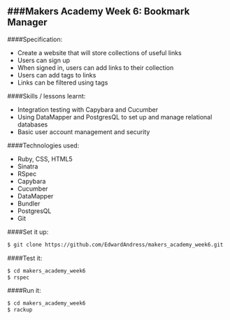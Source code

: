 ###Makers Academy Week 6: Bookmark Manager
-----------------------------------------

####Specification:
 * Create a website that will store collections of useful links
  * Users can sign up
  * When signed in, users can add links to their collection
  * Users can add tags to links
  * Links can be filtered using tags

####Skills / lessons learnt:
 * Integration testing with Capybara and Cucumber
 * Using DataMapper and PostgresQL to set up and manage relational databases
 * Basic user account management and security

####Technologies used:
 * Ruby, CSS, HTML5
 * Sinatra
 * RSpec
 * Capybara
 * Cucumber
 * DataMapper
 * Bundler
 * PostgresQL
 * Git
 
####Set it up:
```sh
$ git clone https://github.com/EdwardAndress/makers_academy_week6.git
```
####Test it:
```sh
$ cd makers_academy_week6
$ rspec
```

####Run it:
```sh
$ cd makers_academy_week6
$ rackup
```
